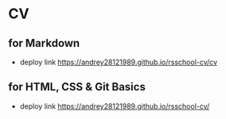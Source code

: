 
# CV
## for Markdown
- deploy link https://andrey28121989.github.io/rsschool-cv/cv
## for HTML, CSS & Git Basics
- deploy link https://andrey28121989.github.io/rsschool-cv/
